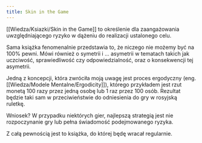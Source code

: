 ```yaml
---
title: Skin in the Game
---
```


[[Wiedza/Ksiazki/Skin in the Game]] to określenie dla zaangażowania uwzględniającego ryzyko w dążeniu do realizacji ustalonego celu. 

Sama książka fenomenalnie przedstawia to, że niczego nie możemy być na 100% pewni. Mówi również o symetrii i ... asymetrii w tematach takich jak uczciwość, sprawiedliwość czy odpowiedzialność, oraz o konsekwencji tej asymetrii. 

Jedną z koncepcji, która zwróciła moją uwagę jest proces ergodyczny (eng. [[Wiedza/Modele Mentalne/Ergodicity]]), którego przykładem jest rzut monetą 100 razy przez jedną osobę lub 1 raz przez 100 osób. Rezultat będzie taki sam w przeciwieństwie do odniesienia do gry w rosyjską ruletkę. 

Wniosek? W przypadku niektórych gier, najlepszą strategią jest nie rozpoczynanie gry lub pełna świadomość podejmowanego ryzyka.

Z całą pewnością jest to książka, do której będę wracał regularnie.